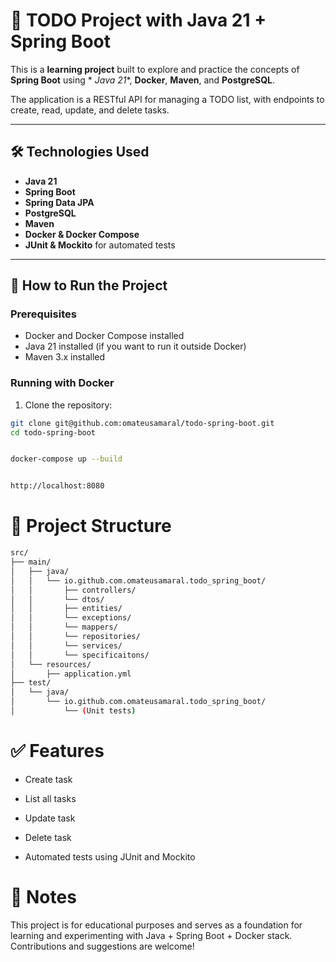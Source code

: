 # 📘 TODO Project with Java 21 + Spring Boot

This is a **learning project** built to explore and practice the concepts of **Spring Boot** using *
*Java 21**, **Docker**, **Maven**, and **PostgreSQL**.

The application is a RESTful API for managing a TODO list, with endpoints to create, read, update,
and delete tasks.

---

## 🛠️ Technologies Used

- **Java 21**
- **Spring Boot**
- **Spring Data JPA**
- **PostgreSQL**
- **Maven**
- **Docker & Docker Compose**
- **JUnit & Mockito** for automated tests

---

## 🚀 How to Run the Project

### Prerequisites

- Docker and Docker Compose installed
- Java 21 installed (if you want to run it outside Docker)
- Maven 3.x installed

### Running with Docker

1. Clone the repository:

```bash
git clone git@github.com:omateusamaral/todo-spring-boot.git
cd todo-spring-boot


docker-compose up --build


http://localhost:8080
```

# 📂 Project Structure

```bash
src/
├── main/
│   ├── java/
│   │   └── io.github.com.omateusamaral.todo_spring_boot/
│   │       ├── controllers/
│   │       └── dtos/
│   │       ├── entities/
│   │       └── exceptions/
│   │       └── mappers/
│   │       └── repositories/
│   │       └── services/
│   │       └── specificaitons/
│   └── resources/
│       ├── application.yml
├── test/
│   └── java/
│       └── io.github.com.omateusamaral.todo_spring_boot/
│           └── (Unit tests)
```

# ✅ Features

- Create task

- List all tasks

- Update task

- Delete task

- Automated tests using JUnit and Mockito

# 📌 Notes

This project is for educational purposes and serves as a foundation for learning and experimenting
with Java + Spring Boot + Docker stack. Contributions and suggestions are welcome!